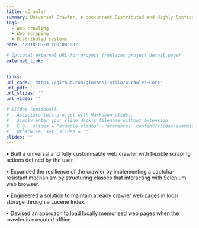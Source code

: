 ```yaml
---
title: uCrawler
summary: Universal Crawler, a concurrent Distributed and Highly Configurable and Flexible Next Generation Crawler.
tags:
  - Web crawling
  - Web scraping
  - Distributed systems
date: '2018-05-01T00:00:00Z'

# Optional external URL for project (replaces project detail page).
external_link: ''


links:
url_code: 'https://github.com/giovanni-stilo/uCrawler-Core'
url_pdf: ''
url_slides: ''
url_video: ''

# Slides (optional).
#   Associate this project with Markdown slides.
#   Simply enter your slide deck's filename without extension.
#   E.g. `slides = "example-slides"` references `content/slides/example-slides.md`.
#   Otherwise, set `slides = ""`.
slides: ""
---
```


• Built a universal and fully customisable web crawler with flexible scraping actions defined by the user.

• Expanded the resilience of the crawler by implementing a captcha-resistant mechanism by structuring classes that interacting with Selenium web browser.

• Engineered a solution to maintain already crawler web pages in local storage through a Lucene Index.

• Devised an approach to load locally memorised web pages when the crawler is executed offline.
